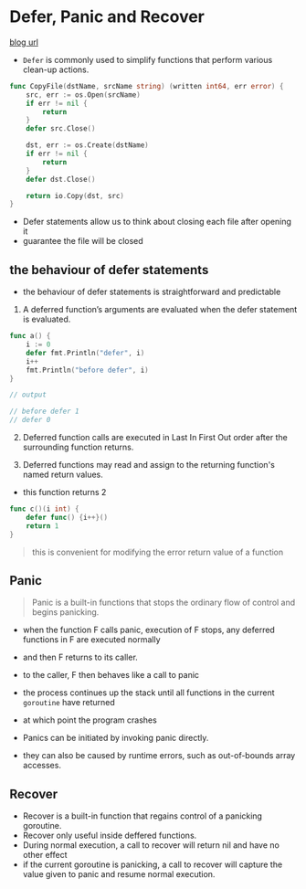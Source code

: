 # Defer, Panic and Recover

[blog url](https://go.dev/blog/defer-panic-and-recover)

- `Defer` is commonly used to simplify functions that perform various clean-up actions.

```go
func CopyFile(dstName, srcName string) (written int64, err error) {
	src, err := os.Open(srcName)
	if err != nil {
		return
	}
	defer src.Close()

	dst, err := os.Create(dstName)
	if err != nil {
		return
	}
	defer dst.Close()

	return io.Copy(dst, src)
}
```

- Defer statements allow us to think about closing each file after opening it
- guarantee the file will be closed

## the behaviour of defer statements

- the behaviour of defer statements is straightforward and predictable

1. A deferred function’s arguments are evaluated when the defer statement is evaluated.

```go
func a() {
	i := 0
	defer fmt.Println("defer", i)
	i++
	fmt.Println("before defer", i)
}

// output

// before defer 1
// defer 0
```

2. Deferred function calls are executed in Last In First Out order after the surrounding function returns.

3. Deferred functions may read and assign to the returning function's named return values.

- this function returns 2

```go
func c()(i int) {
	defer func() {i++}()
	return 1
}
```

> this is convenient for modifying the error return value of a function

## Panic

> Panic is a built-in functions that stops the ordinary flow of control and begins panicking.

- when the function F calls panic, execution of F stops, any deferred functions in F are executed normally
- and then F returns to its caller.
- to the caller, F then behaves like a call to panic
- the process continues up the stack until all functions in the current `goroutine` have returned
- at which point the program crashes

- Panics can be initiated by invoking panic directly.
- they can also be caused by runtime errors, such as out-of-bounds array accesses.

## Recover

- Recover is a built-in function that regains control of a panicking goroutine.
- Recover only useful inside deffered functions.
- During normal execution, a call to recover will return nil and have no other effect
- if the current goroutine is panicking, a call to recover will capture the value given to panic and resume normal execution.
